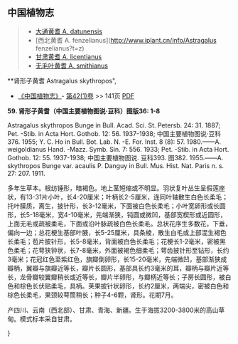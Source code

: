 

## 中国植物志

> * [大通黄耆  A.  datunensis](Astragalus-datunensis-大通黄耆.md)
> * [西北黄耆  A.  fenzelianus](http://www.iplant.cn/info/Astragalus fenzelianus?t=z)
> * [甘肃黄耆  A.  licentianus](Astragalus-licentianus-甘肃黄耆.md)
> * [无毛叶黄耆  A.  smithianus](Astragalus-smithianus-无毛叶黄耆.md)

**肾形子黄耆 Astragalus skythropos",

* [《中国植物志》](http://www.iplant.cn/frps)- [第42(1)卷](http://www.iplant.cn/frps/vol/42(1)) >> 141页 [PDF](http://www.iplant.cn/frps/pdf/42(1)/141.pdf)

**59. 肾形子黄耆（中国主要植物图说·豆科）图版36: 1-8**

Astragalus skythropos Bunge in Bull. Acad. Sci. St. Petersb. 24: 31. 1887; Pet. -Stib. in Acta Hort. Gothob. 12: 56. 1937-1938; 中国主要植物图说·豆科 376. 1955; Y. C. Ho in Bull. Bot. Lab. N. -E. For. Inst. 8 (8): 57. 1980.——A. weigoldianus Hand. -Mazz. Symb. Sin. 7: 556. 1933; Pet. -Stib. in Acta Hort. Gothob. 12: 55. 1937-1938; 中国主要植物图说. 豆科393. 图382. 1955.——A. skythropos Bunge var. acaulis P. Danguy in Bull. Mus. Hist. Nat. Paris n. s. 27: 207. 1911.

多年生草本。根纺锤形，暗褐色。地上茎短缩或不明显。羽状复叶丛生呈假莲座状，有13-31片小叶，长4-20厘米；叶柄长2-5厘米，连同叶轴散生白色长柔毛；托叶膜质，离生，披针形，长3-12毫米，下面被白色长柔毛；小叶宽卵形或长圆形，长5-18毫米，宽4-10毫米，先端渐狭，钝圆或微凹，基部宽楔形或近圆形，上面无毛或疏被柔毛，下面或沿叶脉疏被白色长柔毛。总状花序生多数花，下垂，偏向一边；总花梗生基部叶腋，长5-25厘米，具条棱，散生白毛或上部混生褐色长柔毛；苞片披针形，长5-8毫米，背面被白色长柔毛；花梗长1-2毫米，密被黑色柔毛；花萼狭钟状，长7-8毫米，外面被褐色细柔毛；萼齿披针形至钻形，长约3毫米；花冠红色至紫红色，旗瓣倒卵形，长15-20毫米，先端微凹，基部渐狭成瓣柄，翼瓣与旗瓣近等长，瓣片长圆形，基部具长约3毫米的耳，瓣柄与瓣片近等长，龙骨瓣较翼瓣稍长或近等长，瓣片半卵形，与瓣柄近等长；子房长圆形，被白色和棕色长伏贴柔毛，具柄。荚果披针状卵形，长约2厘米，两端尖，密被白色和棕色长柔毛，果颈较萼筒稍长；种子4-6颗，肾形。花期7月。

产四川、云南（西北部）、甘肃、青海、新疆。生于海拔3200-3800米的高山草甸。模式标本采自甘肃。

}